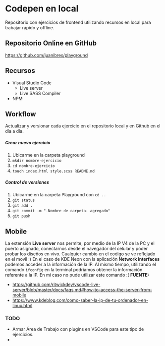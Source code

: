 # Codepen en local

Repositorio con ejercicios de frontend utilizando recursos en local para trabajar rápido y offline.

## Repositorio Online en GitHub
https://github.com/juanibrex/playground

## Recursos
+ Visual Studio Code
  + Live server
  + Live SASS Compiler
+ ~~NPM~~

## Workflow
Actualizar y versionar cada ejercicio en el repositorio local y en Github en el día a día.

##### Crear nuevo ejercicio
1. Ubicarme en la carpeta playground
2. `mkdir nombre-ejercicio`
3. `cd nombre-ejercicio`
4. `touch index.html style.scss README.md`

##### Control de versiones
1. Ubicarme en la carpeta Playground con `cd ..`
2. `git status`
3. `git add .`
4. `git commit -m "-Nombre de carpeta- agregado"`
5. `git push`

## Mobile
La extensión **Live server** nos permite, por medio de la IP V4 de la PC y el puerto asignado, conectarnos desde el navegador del celular y poder probar los diseños en vivo. Cualquier cambio en el codigo se ve reflejado en el movil :)
En el caso de KDE Neon con la aplicación **Network interfaces** podemos acceder a la información de la IP.
Al mismo tiempo, utilizando el comando `ifconfig` en la terminal podriamos obtener la información referente a la IP. En mi caso no pude utilizar este comando :( 
**FUENTE:**
+ https://github.com/ritwickdey/vscode-live-server/blob/master/docs/faqs.md#how-to-access-the-server-from-mobile
+ https://www.kdeblog.com/como-saber-la-ip-de-tu-ordenador-en-linux.html

### TODO
+ Armar Área de Trabajo con plugins en VSCode para este tipo de ejercicios.
+ 
